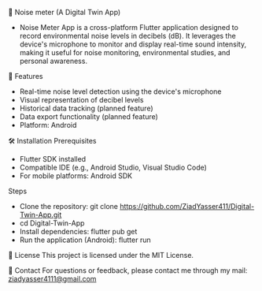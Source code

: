 📱 Noise meter (A Digital Twin App)
- Noise Meter App is a cross-platform Flutter application designed to record environmental noise levels in decibels (dB). It leverages the device's microphone to monitor and display real-time sound intensity, making it useful for noise monitoring, environmental studies, and personal awareness.

🚀 Features
- Real-time noise level detection using the device's microphone
- Visual representation of decibel levels
-  Historical data tracking (planned feature)
- Data export functionality (planned feature)
- Platform: Android

🛠️ Installation Prerequisites
- Flutter SDK installed
- Compatible IDE (e.g., Android Studio, Visual Studio Code)
- For mobile platforms: Android SDK

Steps
- Clone the repository: git clone https://github.com/ZiadYasser411/Digital-Twin-App.git
- cd Digital-Twin-App
- Install dependencies: flutter pub get
- Run the application (Android): flutter run

📄 License
This project is licensed under the MIT License.

📧 Contact
For questions or feedback, please contact me through my mail: ziadyasser4111@gmail.com

